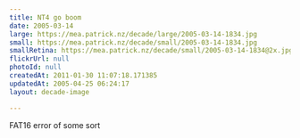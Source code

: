 ```yaml
---
title: NT4 go boom
date: 2005-03-14
large: https://mea.patrick.nz/decade/large/2005-03-14-1834.jpg
small: https://mea.patrick.nz/decade/small/2005-03-14-1834.jpg
smallRetina: https://mea.patrick.nz/decade/small/2005-03-14-1834@2x.jpg
flickrUrl: null
photoId: null
createdAt: 2011-01-30 11:07:18.171385
updatedAt: 2005-04-25 06:24:17
layout: decade-image

---
```

FAT16 error of some sort
